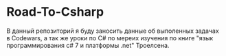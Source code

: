 # Road-To-Csharp
В данный репозиторий я буду заносить данные об выполенных задачах в Codewars, а так же уроки по C# по мереих изучения по книге "язык программирования c# 7 и платформы .net" Троелсена.

